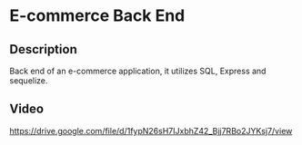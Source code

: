 # E-commerce Back End 

## Description 
Back end of an e-commerce application, it utilizes SQL, Express and sequelize. 

## Video
https://drive.google.com/file/d/1fypN26sH7IJxbhZ42_Bjj7RBo2JYKsj7/view